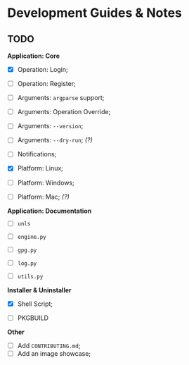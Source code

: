 # Development Guides & Notes
## TODO
**Application: Core**
 - [X] Operation: Login;
 - [ ] Operation: Register;
 - [ ] Arguments: `argparse` support;
 - [ ] Arguments: Operation Override;
 - [ ] Arguments: `--version`;
 - [ ] Arguments: `--dry-run`; *(?)*
 - [ ] Notifications;
 - [X] Platform: Linux;
 - [ ] Platform: Windows;
 - [ ] Platform: Mac; *(?)*


**Application: Documentation**
 - [ ] `unls`
 - [ ] `engine.py`
 - [ ] `gpg.py`
 - [ ] `log.py`
 - [ ] `utils.py`


**Installer & Uninstaller**
 - [X] Shell Script;
 - [ ] PKGBUILD


**Other**
 - [ ] Add `CONTRIBUTING.md`;
 - [ ] Add an image showcase;
